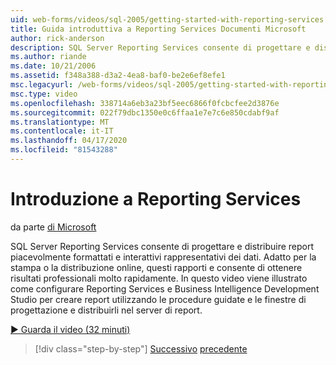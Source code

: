 ```yaml
---
uid: web-forms/videos/sql-2005/getting-started-with-reporting-services
title: Guida introduttiva a Reporting Services Documenti Microsoft
author: rick-anderson
description: SQL Server Reporting Services consente di progettare e distribuire report piacevolmente formattati e interattivi rappresentativi dei dati. Adatto per stampa o onl...
ms.author: riande
ms.date: 10/21/2006
ms.assetid: f348a388-d3a2-4ea8-baf0-be2e6ef8efe1
msc.legacyurl: /web-forms/videos/sql-2005/getting-started-with-reporting-services
msc.type: video
ms.openlocfilehash: 338714a6eb3a23bf5eec6866f0fcbcfee2d3876e
ms.sourcegitcommit: 022f79dbc1350e0c6ffaa1e7e7c6e850cdabf9af
ms.translationtype: MT
ms.contentlocale: it-IT
ms.lasthandoff: 04/17/2020
ms.locfileid: "81543288"
---
```

# <a name="getting-started-with-reporting-services"></a>Introduzione a Reporting Services

da parte [di Microsoft](https://github.com/microsoft)

SQL Server Reporting Services consente di progettare e distribuire report piacevolmente formattati e interattivi rappresentativi dei dati. Adatto per la stampa o la distribuzione online, questi rapporti e consente di ottenere risultati professionali molto rapidamente. In questo video viene illustrato come configurare Reporting Services e Business Intelligence Development Studio per creare report utilizzando le procedure guidate e le finestre di progettazione e distribuirli nel server di report.

[&#9654; Guarda il video (32 minuti)](https://channel9.msdn.com/Blogs/ASP-NET-Site-Videos/getting-started-with-reporting-services)

> [!div class="step-by-step"]
> [Successivo](using-sql-server-management-studio.md)
> [precedente](building-and-customizing-reports-in-business-intelligence-development-studio.md)
